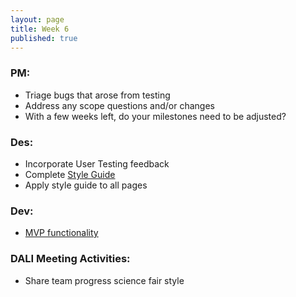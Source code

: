 ```yaml
---
layout: page
title: Week 6
published: true
---
```



### PM:
*   Triage bugs that arose from testing
*   Address any scope questions and/or changes
  * With a few weeks left, do your milestones need to be adjusted?


### Des:
  * Incorporate User Testing feedback
  * Complete [Style Guide](style-guide.md)
  * Apply style guide to all pages


### Dev:
  * [MVP functionality](mvp-functionality.md)


### DALI Meeting Activities:
  * Share team progress science fair style
